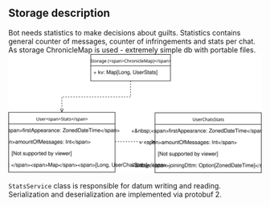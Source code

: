 ## Storage description
Bot needs statistics to make decisions about guilts. Statistics contains general counter of messages, counter of infringements and stats per chat. As storage ChronicleMap is used - extremely simple db with portable files.
![storage schema](./docs/Silencer%20Storage.svg)

`StatsService` class is responsible for datum writing and reading. Serialization and deserialization are implemented via protobuf 2.
